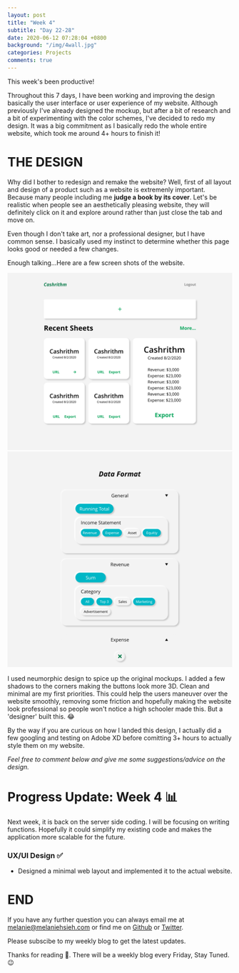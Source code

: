 ```yaml
---
layout: post
title: "Week 4"
subtitle: "Day 22-28"
date: 2020-06-12 07:28:04 +0800
background: "/img/4wall.jpg"
categories: Projects
comments: true
---
```


This week's been productive!

Throughout this 7 days, I have been working and improving the design basically the user interface or user experience of my website. Although previously I've already designed the mockup, but after a bit of research and a bit of experimenting with the color schemes, I've decided to redo my design. It was a big commitment as I basically redo the whole entire website, which took me around 4+ hours to finish it!

# THE DESIGN

Why did I bother to redesign and remake the website? Well, first of all layout and design of a product such as a website is extremenly important. Because many people including me **judge a book by its cover**. Let's be realistic when people see an aesthetically pleasing website, they will definitely click on it and explore around rather than just close the tab and move on.

Even though I don't take art, nor a professional designer, but I have common sense. I basically used my instinct to determine whether this page looks good or needed a few changes.

Enough talking...Here are a few screen shots of the website.

<img src="/img/42days/dashboard.png" alt="layout" width='700'>
<img src="/img/42days/dataformater.png" alt="layout" width='700'>

I used neumorphic design to spice up the original mockups. I added a few shadows to the corners making the buttons look more 3D. Clean and minimal are my first priorities. This could help the users maneuver over the website smoothly, removing some friction and hopefully making the website look professional so people won't notice a high schooler made this. But a 'designer' built this. 😂

By the way if you are curious on how I landed this design, I actually did a few googling and testing on Adobe XD before comitting 3+ hours to actually style them on my website.

_Feel free to comment below and give me some suggestions/advice on the design._

# Progress Update: Week 4 📊

Next week, it is back on the server side coding. I will be focusing on writing functions. Hopefully it could simplify my existing code and makes the application more scalable for the future.

### UX/UI Design ✅

- Designed a minimal web layout and implemented it to the actual website.

# END

If you have any further question you can always email me at <melanie@melaniehsieh.com> or find me on [Github](https://github.com/melaniehsieh) or [Twitter](https://twitter.com/melaniehsieh).

Please subscibe to my weekly blog to get the latest updates.

Thanks for reading 👀. There will be a weekly blog every Friday, Stay Tuned.😉
